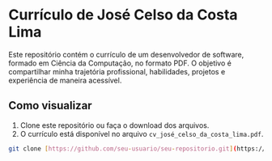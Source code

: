# Currículo de José Celso da Costa Lima

Este repositório contém o currículo de um desenvolvedor de software, formado em Ciência da Computação, no formato PDF. O objetivo é compartilhar minha trajetória profissional, habilidades, projetos e experiência de maneira acessível.

## Como visualizar

1. Clone este repositório ou faça o download dos arquivos.
2. O currículo está disponível no arquivo `cv_josé_celso_da_costa_lima.pdf`.

```bash
git clone [https://github.com/seu-usuario/seu-repositorio.git](https://github.com/jcelsocosta/curriculum.git)
